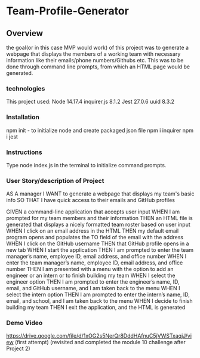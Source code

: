 # Team-Profile-Generator

## Overview 
the goal(or in this case MVP would work) of this project was to generate a webpage that displays the members of a working team with necessary information like their emails/phone numbers/Githubs etc. This was to be done through command line prompts, from which an HTML page would be generated.

### technologies
This project used:
Node 14.17.4
inquirer.js 8.1.2
Jest 27.0.6
uuid 8.3.2

### Installation
npm init - to initialize node and create packaged json file
npm i inquirer
npm i jest

### Instructions
Type node index.js in the terminal to initialize command prompts.

### User Story/description of Project
AS A manager
I WANT to generate a webpage that displays my team's basic info
SO THAT I have quick access to their emails and GitHub profiles


GIVEN a command-line application that accepts user input
WHEN I am prompted for my team members and their information
THEN an HTML file is generated that displays a nicely formatted team roster based on user input
WHEN I click on an email address in the HTML
THEN my default email program opens and populates the TO field of the email with the address
WHEN I click on the GitHub username
THEN that GitHub profile opens in a new tab
WHEN I start the application
THEN I am prompted to enter the team manager’s name, employee ID, email address, and office number
WHEN I enter the team manager’s name, employee ID, email address, and office number
THEN I am presented with a menu with the option to add an engineer or an intern or to finish building my team
WHEN I select the engineer option
THEN I am prompted to enter the engineer’s name, ID, email, and GitHub username, and I am taken back to the menu
WHEN I select the intern option
THEN I am prompted to enter the intern’s name, ID, email, and school, and I am taken back to the menu
WHEN I decide to finish building my team
THEN I exit the application, and the HTML is generated

### Demo Video

https://drive.google.com/file/d/1xOG2s5NerQr8DddHAfnuC5jVWSTxaqjJ/view (first attempt)
    (revisited and completed the module 10 challenge after Project 2)
